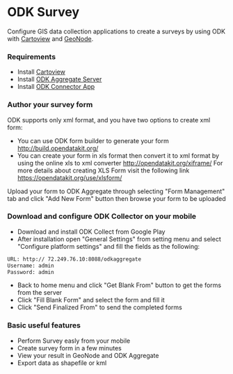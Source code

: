# ODK Survey
Configure GIS data collection applications to create a surveys by using ODK with [Cartoview](http://cartoview.org) and [GeoNode](http://geonode.org).

### Requirements
- Install [Cartoview](https://github.com/cartologic/cartoview)
- Install [ODK Aggregate Server](https://github.com/cartologic/cartoview_odk_connector)
- Install [ODK Connector App](https://github.com/cartologic/cartoview_odk_connector)

### Author your survey form 

ODK supports only xml format, and you have two options to create xml form:
- You can use ODK form builder to generate your form  http://build.opendatakit.org/
- You can create your form in xls format then convert it to xml format by using the online xls to xml converter http://opendatakit.org/xiframe/
For more details about creating XLS Form visit the following link https://opendatakit.org/use/xlsform/

Upload your form to ODK Aggregate through selecting "Form Management" tab and click "Add New Form" button then browse your form to be uploaded

### Download and configure ODK Collector on your mobile
- Download and install ODK Collect from Google Play
- After installation open "General Settings" from setting menu and select "Configure platform settings" and fill the fields as the following:

```sh
URL: http:// 72.249.76.10:8088/odkaggregate
Username: admin
Password: admin
```
- Back to home menu and click "Get Blank From" button to get the forms from the server
- Click "Fill Blank Form" and select the form and fill it
- Click "Send Finalized From" to send the completed forms

### Basic useful features
- Perform Survey easly from your mobile
- Create survey form in a few minutes
- View your result in GeoNode and ODK Aggregate 
- Export data as shapefile or kml 

